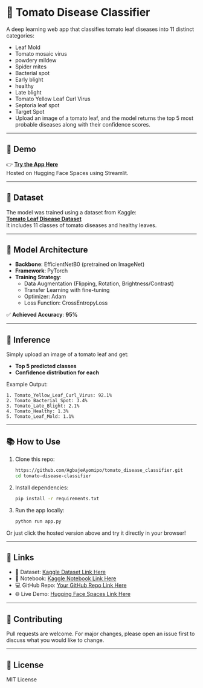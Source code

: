 # 🍅 Tomato Disease Classifier

A deep learning web app that classifies tomato leaf diseases into 11 distinct categories:
   * Leaf Mold
   * Tomato mosaic virus
   * powdery mildew
   * Spider mites
   * Bacterial spot
   * Early blight
   * healthy
   * Late blight
   * Tomato Yellow Leaf Curl Virus
   * Septoria leaf spot
   * Target Spot
* Upload an image of a tomato leaf, and the model returns the top 5 most probable diseases along with their confidence scores.

---

## 🚀 Demo

👉 **[Try the App Here](#)**  
Hosted on Hugging Face Spaces using Streamlit.

---

## 📂 Dataset

The model was trained using a dataset from Kaggle:  
**[Tomato Leaf Disease Dataset](https://www.kaggle.com/datasets/cookiefinder/tomato-disease-multiple-sources)**  
It includes 11 classes of tomato diseases and healthy leaves.

---

## 🧠 Model Architecture

- **Backbone**: EfficientNetB0 (pretrained on ImageNet)  
- **Framework**: PyTorch  
- **Training Strategy**:  
  - Data Augmentation (Flipping, Rotation, Brightness/Contrast)
  - Transfer Learning with fine-tuning
  - Optimizer: Adam  
  - Loss Function: CrossEntropyLoss

✅ **Achieved Accuracy**: **95%**

---

## 🧪 Inference

Simply upload an image of a tomato leaf and get:
- **Top 5 predicted classes**
- **Confidence distribution for each**

Example Output:
```
1. Tomato_Yellow_Leaf_Curl_Virus: 92.1%
2. Tomato_Bacterial_Spot: 3.4%
3. Tomato_Late_Blight: 2.1%
4. Tomato_Healthy: 1.3%
5. Tomato_Leaf_Mold: 1.1%
```

---

## 📚 How to Use

1. Clone this repo:
   ```bash
   https://github.com/AgbajeAyomipo/tomato_disease_classifier.git
   cd tomato-disease-classifier
   ```

2. Install dependencies:
   ```bash
   pip install -r requirements.txt
   ```

3. Run the app locally:
   ```bash
   python run app.py
   ```

Or just click the hosted version above and try it directly in your browser!

---

## 🔗 Links

- 📁 Dataset: [Kaggle Dataset Link Here](https://www.kaggle.com/datasets/cookiefinder/tomato-disease-multiple-sources)  
- 📓 Notebook: [Kaggle Notebook Link Here](https://www.kaggle.com/code/agbajeayomipo/disease-classifier-efficientnetb0-acc-95)  
- 💻 GitHub Repo: [Your GitHub Repo Link Here](https://github.com/AgbajeAyomipo/tomato_disease_classifier.git)  
- 🌐 Live Demo: [Hugging Face Spaces Link Here](#)

---

## 🙌 Contributing

Pull requests are welcome. For major changes, please open an issue first to discuss what you would like to change.

---

## 📜 License

MIT License
